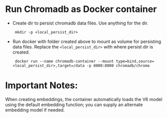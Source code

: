 # Run Chromadb as Docker container
- Create dir to persist chromadb data files. Use anything for the dir.
  ```
   mkdir -p <local_persist_dir>
  ```
- Run docker with folder created above to mount as volume for persisting data files. Replace the `<local_persist_dir>` with where persist dir is created.
  ```
   docker run --name chromadb-container --mount type=bind,source=<local_persist_dir>,target=/data -p 8000:8000 chromadb/chroma
  ```

# Important Notes:
When creating embeddings, the container automatically loads the V6 model using the default embedding function; you can supply an alternate embedding model if needed.